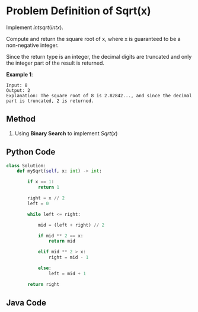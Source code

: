 # Problem Definition of Sqrt(x)

Implement $int sqrt(int x)$.

Compute and return the square root of x, where x is guaranteed to be a non-negative integer.

Since the return type is an integer, the decimal digits are truncated and only the integer part of the result is returned.

**Example 1**:

    Input: 8
    Output: 2
    Explanation: The square root of 8 is 2.82842..., and since the decimal part is truncated, 2 is returned.

## Method

1. Using **Binary Search** to implement $Sqrt(x)$

## Python Code

```python
class Solution:
    def mySqrt(self, x: int) -> int:

        if x == 1:
            return 1

        right = x // 2
        left = 0

        while left <= right:

            mid = (left + right) // 2

            if mid ** 2 == x:
                return mid

            elif mid ** 2 > x:
                right = mid - 1

            else:
                left = mid + 1

        return right
```

## Java Code

```java

```